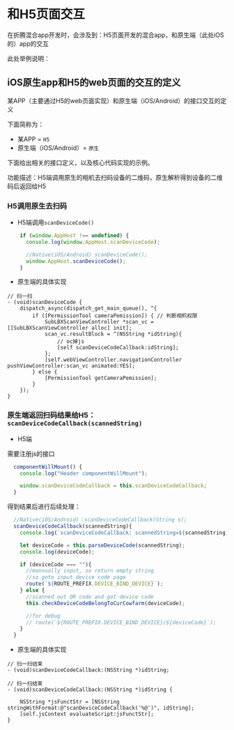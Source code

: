 # 和H5页面交互

在折腾混合app开发时，会涉及到：H5页面开发的混合app，和原生端（此处iOS的）app的交互

此处举例说明：

## iOS原生app和H5的web页面的交互的定义

某APP（主要通过H5的web页面实现）和原生端（iOS/Android）的接口交互的定义

下面简称为：

* 某APP = `H5`
* 原生端（iOS/Android）= `原生`

下面给出相关的接口定义，以及核心代码实现的示例。

功能描述：H5端调用原生的相机去扫码设备的二维码，原生解析得到设备的二维码后返回给H5

### H5调用原生去扫码

* H5端调用`scanDeviceCode()`

```js
    if (window.AppHost !== undefined) {
      console.log(window.AppHost.scanDeviceCode);

      //Native(iOS/Android) scanDeviceCode();
      window.AppHost.scanDeviceCode();
    }
```

* 原生端的具体实现

```objc
// 扫一扫
- (void)scanDeviceCode {
    dispatch_async(dispatch_get_main_queue(), ^{
        if ([PermissionTool cameraPemission]) { // 判断相机权限
            SubLBXScanViewController *scan_vc = [[SubLBXScanViewController alloc] init];
            scan_vc.resultBlock = ^(NSString *idString){
                // oc掉js
                [self scanDeviceCodeCallback:idString];
            };
            [self.webViewController.navigationController pushViewController:scan_vc animated:YES];
        } else {
            [PermissionTool getCameraPemission];
        }
    });
}
```

### 原生端返回扫码结果给H5：`scanDeviceCodeCallback(scannedString)`

* H5端

需要注册js的接口

```js
  componentWillMount() {
    console.log("Header componentWillMount");

    window.scanDeviceCodeCallback = this.scanDeviceCodeCallback;
  }
```

得到结果后进行后续处理：

```js
  //Native(iOS/Android)：scanDeviceCodeCallback(String s);
  scanDeviceCodeCallback(scannedString){
    console.log(`scanDeviceCodeCallback: scannedString=${scannedString}`);

    let deviceCode = this.parseDeviceCode(scannedString);
    console.log(deviceCode);

    if (deviceCode === ""){
      //mannually input, so return empty string
      //so goto input device code page
      route(`${ROUTE_PREFIX.DEVICE_BIND_DEVICE}`);
    } else {
      //scanned out QR code and got device code
      this.checkDeviceCodeBelongToCurCowfarm(deviceCode);

      //for debug
      // route(`${ROUTE_PREFIX.DEVICE_BIND_DEVICE}/${deviceCode}`);
    }
  }
```

* 原生端的具体实现

```objc
// 扫一扫结束
- (void)scanDeviceCodeCallback:(NSString *)idString;

// 扫一扫结束
- (void)scanDeviceCodeCallback:(NSString *)idString {
    
    NSString *jsFunctStr = [NSString stringWithFormat:@"scanDeviceCodeCallback('%@')", idString];
    [self.jsContext evaluateScript:jsFunctStr];
}
```
